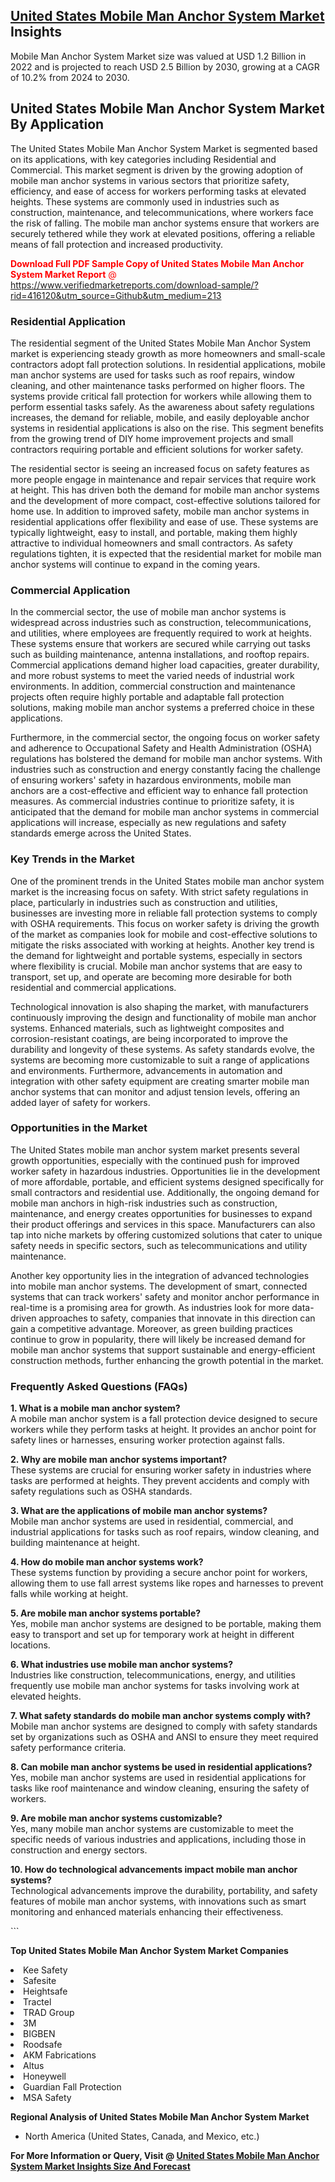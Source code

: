 <h2><a href="https://www.verifiedmarketreports.com/download-sample/?rid=416120&amp;utm_source=Github&amp;utm_medium=213" target="_blank">United States Mobile Man Anchor System Market</a> Insights</h2><p>Mobile Man Anchor System Market size was valued at USD 1.2 Billion in 2022 and is projected to reach USD 2.5 Billion by 2030, growing at a CAGR of 10.2% from 2024 to 2030.</p><p><h2>United States Mobile Man Anchor System Market By Application</h2><p>The United States Mobile Man Anchor System Market is segmented based on its applications, with key categories including Residential and Commercial. This market segment is driven by the growing adoption of mobile man anchor systems in various sectors that prioritize safety, efficiency, and ease of access for workers performing tasks at elevated heights. These systems are commonly used in industries such as construction, maintenance, and telecommunications, where workers face the risk of falling. The mobile man anchor systems ensure that workers are securely tethered while they work at elevated positions, offering a reliable means of fall protection and increased productivity.</p><p><p><span class=""><span style="color: #ff0000;"><strong>Download Full PDF Sample Copy of United States Mobile Man Anchor System Market Report</strong> @ </span><a href="https://www.verifiedmarketreports.com/download-sample/?rid=416120&amp;utm_source=Github&amp;utm_medium=213" target="_blank">https://www.verifiedmarketreports.com/download-sample/?rid=416120&amp;utm_source=Github&amp;utm_medium=213</a></span></p></p><h3>Residential Application</h3><p>The residential segment of the United States Mobile Man Anchor System market is experiencing steady growth as more homeowners and small-scale contractors adopt fall protection solutions. In residential applications, mobile man anchor systems are used for tasks such as roof repairs, window cleaning, and other maintenance tasks performed on higher floors. The systems provide critical fall protection for workers while allowing them to perform essential tasks safely. As the awareness about safety regulations increases, the demand for reliable, mobile, and easily deployable anchor systems in residential applications is also on the rise. This segment benefits from the growing trend of DIY home improvement projects and small contractors requiring portable and efficient solutions for worker safety.</p><p>The residential sector is seeing an increased focus on safety features as more people engage in maintenance and repair services that require work at height. This has driven both the demand for mobile man anchor systems and the development of more compact, cost-effective solutions tailored for home use. In addition to improved safety, mobile man anchor systems in residential applications offer flexibility and ease of use. These systems are typically lightweight, easy to install, and portable, making them highly attractive to individual homeowners and small contractors. As safety regulations tighten, it is expected that the residential market for mobile man anchor systems will continue to expand in the coming years.</p><h3>Commercial Application</h3><p>In the commercial sector, the use of mobile man anchor systems is widespread across industries such as construction, telecommunications, and utilities, where employees are frequently required to work at heights. These systems ensure that workers are secured while carrying out tasks such as building maintenance, antenna installations, and rooftop repairs. Commercial applications demand higher load capacities, greater durability, and more robust systems to meet the varied needs of industrial work environments. In addition, commercial construction and maintenance projects often require highly portable and adaptable fall protection solutions, making mobile man anchor systems a preferred choice in these applications.</p><p>Furthermore, in the commercial sector, the ongoing focus on worker safety and adherence to Occupational Safety and Health Administration (OSHA) regulations has bolstered the demand for mobile man anchor systems. With industries such as construction and energy constantly facing the challenge of ensuring workers' safety in hazardous environments, mobile man anchors are a cost-effective and efficient way to enhance fall protection measures. As commercial industries continue to prioritize safety, it is anticipated that the demand for mobile man anchor systems in commercial applications will increase, especially as new regulations and safety standards emerge across the United States.</p><h3>Key Trends in the Market</h3><p>One of the prominent trends in the United States mobile man anchor system market is the increasing focus on safety. With strict safety regulations in place, particularly in industries such as construction and utilities, businesses are investing more in reliable fall protection systems to comply with OSHA requirements. This focus on worker safety is driving the growth of the market as companies look for mobile and cost-effective solutions to mitigate the risks associated with working at heights. Another key trend is the demand for lightweight and portable systems, especially in sectors where flexibility is crucial. Mobile man anchor systems that are easy to transport, set up, and operate are becoming more desirable for both residential and commercial applications.</p><p>Technological innovation is also shaping the market, with manufacturers continuously improving the design and functionality of mobile man anchor systems. Enhanced materials, such as lightweight composites and corrosion-resistant coatings, are being incorporated to improve the durability and longevity of these systems. As safety standards evolve, the systems are becoming more customizable to suit a range of applications and environments. Furthermore, advancements in automation and integration with other safety equipment are creating smarter mobile man anchor systems that can monitor and adjust tension levels, offering an added layer of safety for workers.</p><h3>Opportunities in the Market</h3><p>The United States mobile man anchor system market presents several growth opportunities, especially with the continued push for improved worker safety in hazardous industries. Opportunities lie in the development of more affordable, portable, and efficient systems designed specifically for small contractors and residential use. Additionally, the ongoing demand for mobile man anchors in high-risk industries such as construction, maintenance, and energy creates opportunities for businesses to expand their product offerings and services in this space. Manufacturers can also tap into niche markets by offering customized solutions that cater to unique safety needs in specific sectors, such as telecommunications and utility maintenance.</p><p>Another key opportunity lies in the integration of advanced technologies into mobile man anchor systems. The development of smart, connected systems that can track workers' safety and monitor anchor performance in real-time is a promising area for growth. As industries look for more data-driven approaches to safety, companies that innovate in this direction can gain a competitive advantage. Moreover, as green building practices continue to grow in popularity, there will likely be increased demand for mobile man anchor systems that support sustainable and energy-efficient construction methods, further enhancing the growth potential in the market.</p><h3>Frequently Asked Questions (FAQs)</h3><p><strong>1. What is a mobile man anchor system?</strong><br/>A mobile man anchor system is a fall protection device designed to secure workers while they perform tasks at height. It provides an anchor point for safety lines or harnesses, ensuring worker protection against falls.</p><p><strong>2. Why are mobile man anchor systems important?</strong><br/>These systems are crucial for ensuring worker safety in industries where tasks are performed at heights. They prevent accidents and comply with safety regulations such as OSHA standards.</p><p><strong>3. What are the applications of mobile man anchor systems?</strong><br/>Mobile man anchor systems are used in residential, commercial, and industrial applications for tasks such as roof repairs, window cleaning, and building maintenance at height.</p><p><strong>4. How do mobile man anchor systems work?</strong><br/>These systems function by providing a secure anchor point for workers, allowing them to use fall arrest systems like ropes and harnesses to prevent falls while working at height.</p><p><strong>5. Are mobile man anchor systems portable?</strong><br/>Yes, mobile man anchor systems are designed to be portable, making them easy to transport and set up for temporary work at height in different locations.</p><p><strong>6. What industries use mobile man anchor systems?</strong><br/>Industries like construction, telecommunications, energy, and utilities frequently use mobile man anchor systems for tasks involving work at elevated heights.</p><p><strong>7. What safety standards do mobile man anchor systems comply with?</strong><br/>Mobile man anchor systems are designed to comply with safety standards set by organizations such as OSHA and ANSI to ensure they meet required safety performance criteria.</p><p><strong>8. Can mobile man anchor systems be used in residential applications?</strong><br/>Yes, mobile man anchor systems are used in residential applications for tasks like roof maintenance and window cleaning, ensuring the safety of workers.</p><p><strong>9. Are mobile man anchor systems customizable?</strong><br/>Yes, many mobile man anchor systems are customizable to meet the specific needs of various industries and applications, including those in construction and energy sectors.</p><p><strong>10. How do technological advancements impact mobile man anchor systems?</strong><br/>Technological advancements improve the durability, portability, and safety features of mobile man anchor systems, with innovations such as smart monitoring and enhanced materials enhancing their effectiveness.</p>```</p><p><strong>Top United States Mobile Man Anchor System Market Companies</strong></p><div data-test-id=""><p><li>Kee Safety</li><li> Safesite</li><li> Heightsafe</li><li> Tractel</li><li> TRAD Group</li><li> 3M</li><li> BIGBEN</li><li> Roodsafe</li><li> AKM Fabrications</li><li> Altus</li><li> Honeywell</li><li> Guardian Fall Protection</li><li> MSA Safety</li></p><div><strong>Regional Analysis of&nbsp;United States Mobile Man Anchor System Market</strong></div><ul><li dir="ltr"><p dir="ltr">North America&nbsp;(United States, Canada, and Mexico, etc.)</p></li></ul><p><strong>For More Information or Query, Visit @&nbsp;</strong><strong><a href="https://www.verifiedmarketreports.com/product/mobile-man-anchor-system-market/?utm_source=Github&amp;utm_medium=213" target="_blank">United States Mobile Man Anchor System Market Insights Size And Forecast</a></strong></p></div>
